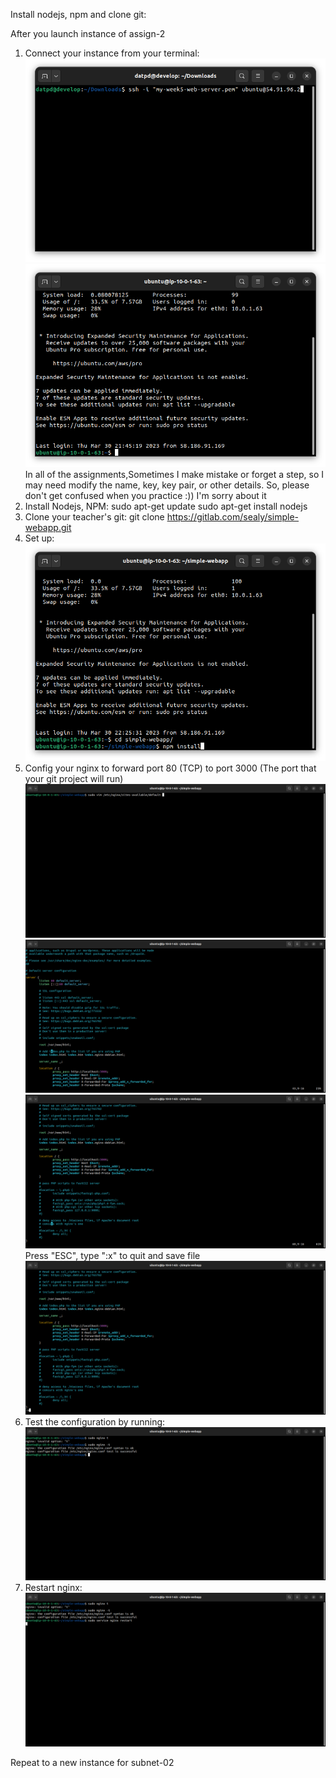 Install nodejs, npm and clone git:

After you launch instance of assign-2

1. Connect your instance from your terminal:
   ![img.png](img.png)
   ![img_1.png](img_1.png)
   In all of the assignments,Sometimes I make mistake or forget a step, so I may need modify the name, key, key pair, or
   other details. So, please don't get confused when you practice :))
   I'm sorry about it
2. Install Nodejs, NPM:
   sudo apt-get update
   sudo apt-get install nodejs
3. Clone your teacher's git:
   git clone https://gitlab.com/sealy/simple-webapp.git
4. Set up:
   ![img_2.png](img_2.png)
5. Config your nginx to forward port 80 (TCP) to port 3000 (The port that your git project will run)
   ![img_6.png](img_6.png)
   ![img_3.png](img_3.png)
   ![img_4.png](img_4.png)
   Press "ESC", type ":x" to quit and save file
   ![img_5.png](img_5.png)
6. Test the configuration by running:
   ![img_7.png](img_7.png)
7. Restart nginx:
   ![img_8.png](img_8.png)

Repeat to a new instance for subnet-02